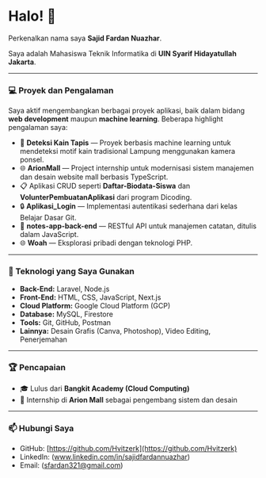 # Halo! 👋

Perkenalkan nama saya **Sajid Fardan Nuazhar**.

Saya adalah Mahasiswa Teknik Informatika di **UIN Syarif Hidayatullah Jakarta**.

---

### 💻 Proyek dan Pengalaman

Saya aktif mengembangkan berbagai proyek aplikasi, baik dalam bidang **web development** maupun **machine learning**. Beberapa highlight pengalaman saya:

- 🚀 **Deteksi Kain Tapis** — Proyek berbasis machine learning untuk mendeteksi motif kain tradisional Lampung menggunakan kamera ponsel.
- 🌐 **ArionMall** — Project internship untuk modernisasi sistem manajemen dan desain website mall berbasis TypeScript.
- 📋 Aplikasi CRUD seperti **Daftar-Biodata-Siswa** dan **VolunterPembuatanAplikasi** dari program Dicoding.
- 🔒 **Aplikasi_Login** — Implementasi autentikasi sederhana dari kelas Belajar Dasar Git.
- 📒 **notes-app-back-end** — RESTful API untuk manajemen catatan, ditulis dalam JavaScript.
- 🌐 **Woah** — Eksplorasi pribadi dengan teknologi PHP.

---

### 🔧 Teknologi yang Saya Gunakan

- **Back-End:** Laravel, Node.js
- **Front-End:** HTML, CSS, JavaScript, Next.js
- **Cloud Platform:** Google Cloud Platform (GCP)
- **Database:** MySQL, Firestore
- **Tools:** Git, GitHub, Postman
- **Lainnya:** Desain Grafis (Canva, Photoshop), Video Editing, Penerjemahan

---

### 🏆 Pencapaian

- 🎓 Lulus dari **Bangkit Academy (Cloud Computing)**
- 🏢 Internship di **Arion Mall** sebagai pengembang sistem dan desain

---

### 📫 Hubungi Saya

- GitHub: [https://github.com/Hvitzerk](https://github.com/Hvitzerk)
- LinkedIn: (www.linkedin.com/in/sajidfardannuazhar)
- Email: (sfardan321@gmail.com)
